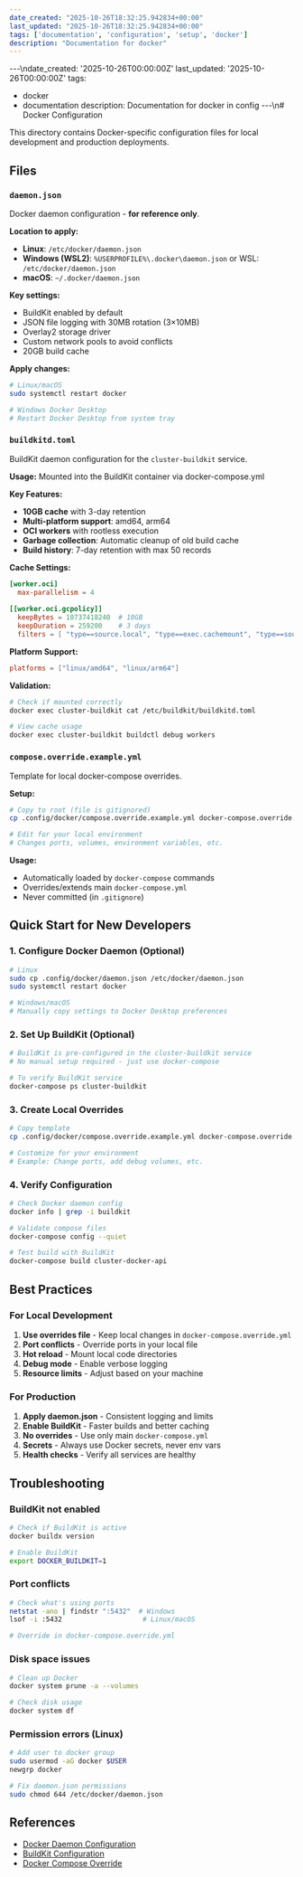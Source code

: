 ```yaml
---
date_created: "2025-10-26T18:32:25.942834+00:00"
last_updated: "2025-10-26T18:32:25.942834+00:00"
tags: ['documentation', 'configuration', 'setup', 'docker']
description: "Documentation for docker"
---
```


---\ndate_created: '2025-10-26T00:00:00Z'
last_updated: '2025-10-26T00:00:00Z'
tags:
- docker
- documentation
description: Documentation for docker in config
---\n# Docker Configuration

This directory contains Docker-specific configuration files for local development and production deployments.

## Files

### `daemon.json`
Docker daemon configuration - **for reference only**.

**Location to apply:**
- **Linux**: `/etc/docker/daemon.json`
- **Windows (WSL2)**: `%USERPROFILE%\.docker\daemon.json` or WSL: `/etc/docker/daemon.json`
- **macOS**: `~/.docker/daemon.json`

**Key settings:**
- BuildKit enabled by default
- JSON file logging with 30MB rotation (3×10MB)
- Overlay2 storage driver
- Custom network pools to avoid conflicts
- 20GB build cache

**Apply changes:**
```bash
# Linux/macOS
sudo systemctl restart docker

# Windows Docker Desktop
# Restart Docker Desktop from system tray
```

### `buildkitd.toml`
BuildKit daemon configuration for the `cluster-buildkit` service.

**Usage:** Mounted into the BuildKit container via docker-compose.yml

**Key Features:**
- **10GB cache** with 3-day retention
- **Multi-platform support**: amd64, arm64
- **OCI workers** with rootless execution
- **Garbage collection**: Automatic cleanup of old build cache
- **Build history**: 7-day retention with max 50 records

**Cache Settings:**
```toml
[worker.oci]
  max-parallelism = 4
  
[[worker.oci.gcpolicy]]
  keepBytes = 10737418240  # 10GB
  keepDuration = 259200    # 3 days
  filters = [ "type==source.local", "type==exec.cachemount", "type==source.git.checkout"]
```

**Platform Support:**
```toml
platforms = ["linux/amd64", "linux/arm64"]
```

**Validation:**
```bash
# Check if mounted correctly
docker exec cluster-buildkit cat /etc/buildkit/buildkitd.toml

# View cache usage
docker exec cluster-buildkit buildctl debug workers
```

### `compose.override.example.yml`
Template for local docker-compose overrides.

**Setup:**
```bash
# Copy to root (file is gitignored)
cp .config/docker/compose.override.example.yml docker-compose.override.yml

# Edit for your local environment
# Changes ports, volumes, environment variables, etc.
```

**Usage:**
- Automatically loaded by `docker-compose` commands
- Overrides/extends main `docker-compose.yml`
- Never committed (in `.gitignore`)

## Quick Start for New Developers

### 1. Configure Docker Daemon (Optional)
```bash
# Linux
sudo cp .config/docker/daemon.json /etc/docker/daemon.json
sudo systemctl restart docker

# Windows/macOS
# Manually copy settings to Docker Desktop preferences
```

### 2. Set Up BuildKit (Optional)
```bash
# BuildKit is pre-configured in the cluster-buildkit service
# No manual setup required - just use docker-compose

# To verify BuildKit service
docker-compose ps cluster-buildkit
```

### 3. Create Local Overrides
```bash
# Copy template
cp .config/docker/compose.override.example.yml docker-compose.override.yml

# Customize for your environment
# Example: Change ports, add debug volumes, etc.
```

### 4. Verify Configuration
```bash
# Check Docker daemon config
docker info | grep -i buildkit

# Validate compose files
docker-compose config --quiet

# Test build with BuildKit
docker-compose build cluster-docker-api
```

## Best Practices

### For Local Development
1. **Use overrides file** - Keep local changes in `docker-compose.override.yml`
2. **Port conflicts** - Override ports in your local file
3. **Hot reload** - Mount local code directories
4. **Debug mode** - Enable verbose logging
5. **Resource limits** - Adjust based on your machine

### For Production
1. **Apply daemon.json** - Consistent logging and limits
2. **Enable BuildKit** - Faster builds and better caching
3. **No overrides** - Use only main `docker-compose.yml`
4. **Secrets** - Always use Docker secrets, never env vars
5. **Health checks** - Verify all services are healthy

## Troubleshooting

### BuildKit not enabled
```bash
# Check if BuildKit is active
docker buildx version

# Enable BuildKit
export DOCKER_BUILDKIT=1
```

### Port conflicts
```bash
# Check what's using ports
netstat -ano | findstr ":5432"  # Windows
lsof -i :5432                    # Linux/macOS

# Override in docker-compose.override.yml
```

### Disk space issues
```bash
# Clean up Docker
docker system prune -a --volumes

# Check disk usage
docker system df
```

### Permission errors (Linux)
```bash
# Add user to docker group
sudo usermod -aG docker $USER
newgrp docker

# Fix daemon.json permissions
sudo chmod 644 /etc/docker/daemon.json
```

## References

- [Docker Daemon Configuration](https://docs.docker.com/engine/reference/commandline/dockerd/#daemon-configuration-file)
- [BuildKit Configuration](https://github.com/moby/buildkit/blob/master/docs/buildkitd.toml.md)
- [Docker Compose Override](https://docs.docker.com/compose/extends/)
